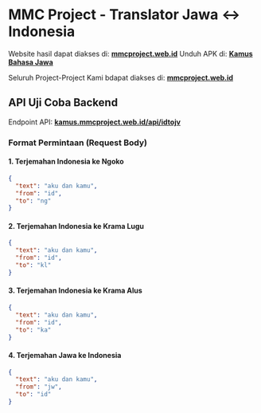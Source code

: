 # MMC Project - Translator Jawa ↔ Indonesia

Website hasil dapat diakses di: **[mmcproject.web.id](https://translate.mmcproject.web.id)**
Unduh APK di: **[Kamus Bahasa Jawa](https://github.com/heruarbianto/translateIdtoJV/blob/master/kamusIdtoJv.apk)**


Seluruh Project-Project Kami bdapat diakses di: **[mmcproject.web.id](https://mmcproject.web.id)**
## API Uji Coba Backend

Endpoint API:
**[kamus.mmcproject.web.id/api/idtojv](https://kamus.mmcproject.web.id/api/idtojv)**

### Format Permintaan (Request Body)

#### 1. Terjemahan Indonesia ke Ngoko

```json
{
  "text": "aku dan kamu",
  "from": "id",
  "to": "ng"
}
```

#### 2. Terjemahan Indonesia ke Krama Lugu

```json
{
  "text": "aku dan kamu",
  "from": "id",
  "to": "kl"
}
```

#### 3. Terjemahan Indonesia ke Krama Alus

```json
{
  "text": "aku dan kamu",
  "from": "id",
  "to": "ka"
}
```

#### 4. Terjemahan Jawa ke Indonesia

```json
{
  "text": "aku dan kamu",
  "from": "jw",
  "to": "id"
}
```
